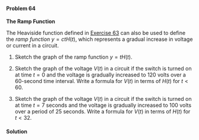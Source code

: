 <div class="alert alert-warning" role="alert">
<h4 class="alert-heading">Problem 64</h4>

**The Ramp Function**

The Heaviside function defined in [Exercise 63](/docs/ch1/section3/Problem63.md) can also be used to define the *ramp function* $y = ctH(t)$, which represents a gradual increase in voltage or current in a circuit.

1. Sketch the graph of the ramp function $y = tH(t)$.

2. Sketch the graph of the voltage $V(t)$ in a circuit if the switch is turned on at time $t = 0$ and the voltage is gradually increased to $120$ volts over a 60-second time interval. Write a formula for $V(t)$ in terms of $H(t)$ for $t < 60$.

3. Sketch the graph of the voltage $V(t)$ in a circuit if the switch is turned on at time $t = 7$ seconds and the voltage is gradually increased to $100$ volts over a period of $25$ seconds. Write a formula for $V(t)$ in terms of $H(t)$ for $t < 32$.

</div>

<div class="alert alert-success" role="alert">
<h4 class="alert-heading">Solution</h4>



</div>

